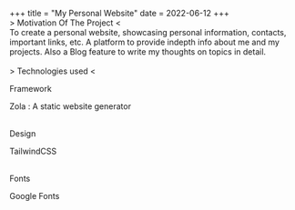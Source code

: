 +++
title = "My Personal Website"
date = 2022-06-12
+++
<br>
<a class="font-bold">> Motivation Of The Project <</a>
<br>
<a>To create a personal website, showcasing personal information, contacts, important links, etc. A platform to provide indepth info about me and my projects. Also a Blog feature to write my thoughts on topics in detail.</a>
<br>
<br>
<a class="font-bold">> Technologies used <</a>
<div class="grid">
  <a>Framework</a><p>Zola : A static website generator</p>
  <br>
  <a>Design</a><p>TailwindCSS</p>
  <br>
  <a>Fonts</a><p>Google Fonts</p>
</div>
